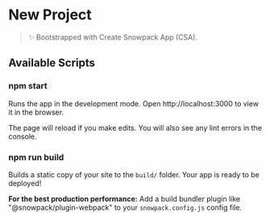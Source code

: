# New Project

> ✨ Bootstrapped with Create Snowpack App (CSA).

## Available Scripts

### npm start

Runs the app in the development mode.
Open http://localhost:3000 to view it in the browser.

The page will reload if you make edits.
You will also see any lint errors in the console.

### npm run build

Builds a static copy of your site to the `build/` folder.
Your app is ready to be deployed!

**For the best production performance:** Add a build bundler plugin like "@snowpack/plugin-webpack" to your `snowpack.config.js` config file.
<!-- 
### npm test

Launches the application test runner.
Run with the `--watch` flag (`npm test -- --watch`) to run in interactive watch mode. -->
